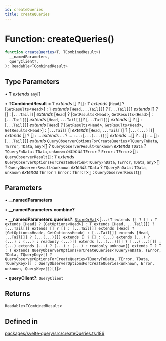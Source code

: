 ```yaml
---
id: createQueries
title: createQueries
---
```


# Function: createQueries()

```ts
function createQueries<T, TCombinedResult>(
  __namedParameters,
  queryClient?,
): Readable<TCombinedResult>
```

## Type Parameters

• **T** _extends_ `any`[]

• **TCombinedResult** = `T` _extends_ [] ? [] : `T` _extends_ [`Head`] ? [`GetResults`\<`Head`\>] : `T` _extends_ [`Head`, `...Tail[]`] ? [`...Tail[]`] _extends_ [] ? [] : [`...Tail[]`] _extends_ [`Head`] ? [`GetResults`\<`Head`\>, `GetResults`\<`Head`\>] : [`...Tail[]`] _extends_ [`Head`, `...Tail[]`] ? [`...Tail[]`] _extends_ [] ? [] : [`...Tail[]`] _extends_ [`Head`] ? [`GetResults`\<`Head`\>, `GetResults`\<`Head`\>, `GetResults`\<`Head`\>] : [`...Tail[]`] _extends_ [`Head`, `...Tail[]`] ? [`...(...)[]`] _extends_ [] ? [] : ... _extends_ ... ? ... : ... : [`...(...)[]`] _extends_ ...[] ? ...[] : ...[] : [`...Tail[]`] _extends_ `QueryObserverOptionsForCreateQueries`\<`TQueryFnData`, `TError`, `TData`, `any`\>[] ? `QueryObserverResult`\<`unknown` _extends_ `TData` ? `TQueryFnData` : `TData`, `unknown` _extends_ `TError` ? `Error` : `TError`\>[] : `QueryObserverResult`[] : `T` _extends_ `QueryObserverOptionsForCreateQueries`\<`TQueryFnData`, `TError`, `TData`, `any`\>[] ? `QueryObserverResult`\<`unknown` _extends_ `TData` ? `TQueryFnData` : `TData`, `unknown` _extends_ `TError` ? `Error` : `TError`\>[] : `QueryObserverResult`[]

## Parameters

• **\_\_namedParameters**

• **\_\_namedParameters.combine?**

• **\_\_namedParameters.queries?**: [`StoreOrVal`](storeorval.md)\<[`...(T extends [] ? [] : T extends [Head] ? [GetOptions<Head>] : T extends [Head, ...Tail[]] ? [...Tail[]] extends [] ? [] : [...Tail[]] extends [Head] ? [GetOptions<Head>, GetOptions<Head>] : [...Tail[]] extends [Head, ...Tail[]] ? [...(...)[]] extends [] ? [] : (...) extends (...) ? (...) : (...) : readonly (...)[] extends [...(...)[]] ? [...(...)[]] : (...) extends (...) ? (...) : (...) : readonly unknown[] extends T ? T : T extends QueryObserverOptionsForCreateQueries<TQueryFnData, TError, TData, TQueryKey>[] ? QueryObserverOptionsForCreateQueries<TQueryFnData, TError, TData, TQueryKey>[] : QueryObserverOptionsForCreateQueries<unknown, Error, unknown, QueryKey>[])[]`]\>

• **queryClient?**: `QueryClient`

## Returns

`Readable`\<`TCombinedResult`\>

## Defined in

[packages/svelte-query/src/createQueries.ts:186](https://github.com/TanStack/query/blob/13817e953743537ffb9aab4da174583055be4d81/packages/svelte-query/src/createQueries.ts#L186)

